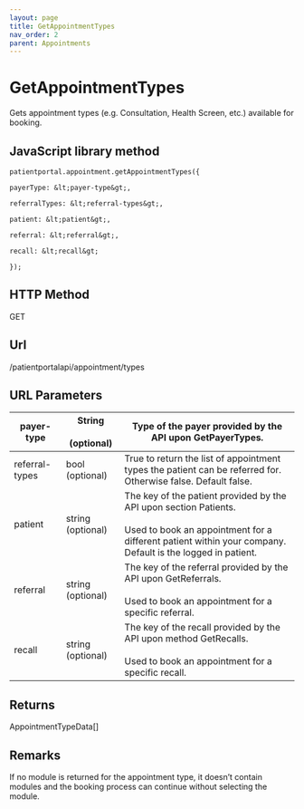 ```yaml
---
layout: page
title: GetAppointmentTypes
nav_order: 2
parent: Appointments
---
```


# GetAppointmentTypesGets appointment types (e.g. Consultation, Health Screen, etc.) available for booking.## JavaScript library method```patientportal.appointment.getAppointmentTypes({payerType: &lt;payer-type&gt;,referralTypes: &lt;referral-types&gt;,patient: &lt;patient&gt;,referral: &lt;referral&gt;,recall: &lt;recall&gt;});```## HTTP MethodGET## ****Url****/patientportalapi/appointment/types## URL Parameters| payer-type | String<br><br>(optional) | Type of the payer provided by the API upon GetPayerTypes. || --- | --- | --- || referral-types | bool (optional) | True to return the list of appointment types the patient can be referred for. Otherwise false. Default false. || patient | string (optional) | The key of the patient provided by the API upon section Patients.<br><br>Used to book an appointment for a different patient within your company. Default is the logged in patient. || referral | string (optional) | The key of the referral provided by the API upon GetReferrals.<br><br>Used to book an appointment for a specific referral. || recall | string (optional) | The key of the recall provided by the API upon method GetRecalls.<br><br>Used to book an appointment for a specific recall. |## ReturnsAppointmentTypeData\[\]## RemarksIf no module is returned for the appointment type, it doesn’t contain modules and the booking process can continue without selecting the module.